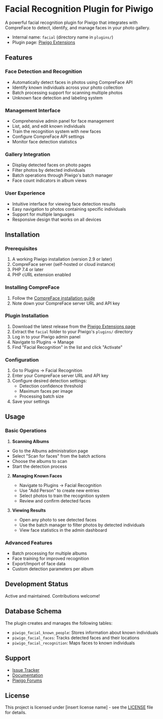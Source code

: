 # Facial Recognition Plugin for Piwigo

A powerful facial recognition plugin for Piwigo that integrates with CompreFace to detect, identify, and manage faces in your photo gallery.

* Internal name: `facial` (directory name in `plugins/`)
* Plugin page: [Piwigo Extensions](https://piwigo.org/ext/index.php?eid=1008)

## Features

### Face Detection and Recognition

- Automatically detect faces in photos using CompreFace API
- Identify known individuals across your photo collection
- Batch processing support for scanning multiple photos
- Unknown face detection and labeling system

### Management Interface

- Comprehensive admin panel for face management
- List, add, and edit known individuals
- Train the recognition system with new faces
- Configure CompreFace API settings
- Monitor face detection statistics

### Gallery Integration

- Display detected faces on photo pages
- Filter photos by detected individuals
- Batch operations through Piwigo's batch manager
- Face count indicators in album views

### User Experience

- Intuitive interface for viewing face detection results
- Easy navigation to photos containing specific individuals
- Support for multiple languages
- Responsive design that works on all devices

## Installation

### Prerequisites

1. A working Piwigo installation (version 2.9 or later)
2. CompreFace server (self-hosted or cloud instance)
3. PHP 7.4 or later
4. PHP cURL extension enabled

### Installing CompreFace

1. Follow the [CompreFace installation guide](https://github.com/exadel-inc/CompreFace#getting-started-with-compreface)
2. Note down your CompreFace server URL and API key

### Plugin Installation

1. Download the latest release from the [Piwigo Extensions page](https://piwigo.org/ext/index.php?eid=1008)
2. Extract the `facial` folder to your Piwigo's `plugins/` directory
3. Log in to your Piwigo admin panel
4. Navigate to Plugins → Manage
5. Find "Facial Recognition" in the list and click "Activate"

### Configuration

1. Go to Plugins → Facial Recognition
2. Enter your CompreFace server URL and API key
3. Configure desired detection settings:
   - Detection confidence threshold
   - Maximum faces per image
   - Processing batch size
4. Save your settings

## Usage

### Basic Operations

1. **Scanning Albums**

* Go to the Albums administration page
* Select "Scan for faces" from the batch actions
* Choose the albums to scan
* Start the detection process

2. **Managing Known Faces**
   - Navigate to Plugins → Facial Recognition
   - Use "Add Person" to create new entries
   - Select photos to train the recognition system
   - Review and confirm detected faces

3. **Viewing Results**
   - Open any photo to see detected faces
   - Use the batch manager to filter photos by detected individuals
   - View face statistics in the admin dashboard

### Advanced Features
- Batch processing for multiple albums
- Face training for improved recognition
- Export/Import of face data
- Custom detection parameters per album

## Development Status

Active and maintained. Contributions welcome!

## Database Schema

The plugin creates and manages the following tables:
- `piwigo_facial_known_people`: Stores information about known individuals
- `piwigo_facial_faces`: Tracks detected faces and their locations
- `piwigo_facial_recognition`: Maps faces to known individuals

## Support

- [Issue Tracker](https://github.com/jamestrichardson/facial-plugin/issues)
- [Documentation](./docs/)
- [Piwigo Forums](https://piwigo.org/forum/)

## License

This project is licensed under [insert license name] - see the [LICENSE](LICENSE) file for details.
